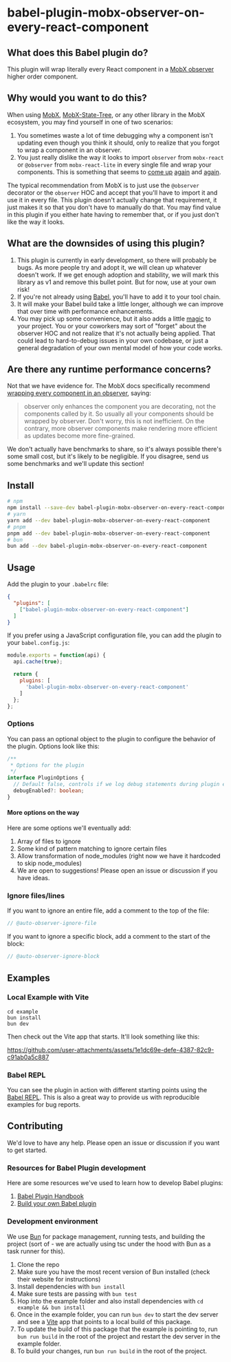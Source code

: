# babel-plugin-mobx-observer-on-every-react-component

## What does this Babel plugin do?

This plugin will wrap literally every React component in a [MobX observer](https://mobx.js.org/react-integration.html#react-integration) higher order component.

## Why would you want to do this?

When using [MobX](https://mobx.js.org/README.html), [MobX-State-Tree](https://mobx-state-tree.js.org/), or any other library in the MobX ecosystem, you may find yourself in one of two scenarios:

1. You sometimes waste a lot of time debugging why a component isn't updating even though you think it should, only to realize that you forgot to wrap a component in an observer.
2. You just really dislike the way it looks to import `observer` from `mobx-react` or `@observer` from `mobx-react-lite` in every single file and wrap your components. This is something that seems to [come up](https://github.com/mobxjs/mobx/discussions/2566) [again](https://github.com/mobxjs/mobx-react/issues/800) and [again](https://github.com/mobxjs/mobx-react/issues/786).

The typical recommendation from MobX is to just use the `@observer` decorator or the `observer` HOC and accept that you'll have to import it and use it in every file. This plugin doesn't actually change that requirement, it just makes it so that you don't have to manually do that. You may find value in this plugin if you either hate having to remember that, or if you just don't like the way it looks.

## What are the downsides of using this plugin?

1. This plugin is currently in early development, so there will probably be bugs. As more people try and adopt it, we will clean up whatever doesn't work. If we get enough adoption and stability, we will mark this library as v1 and remove this bullet point. But for now, use at your own risk!
1. If you're not already using [Babel](https://babeljs.io/), you'll have to add it to your tool chain.
1. It will make your Babel build take a little longer, although we can improve that over time with performance enhancements.
1. You may pick up some convenience, but it also adds a little [magic](https://en.wikipedia.org/wiki/Magic_(programming)#:~:text=In%20the%20context%20of%20computer,to%20present%20a%20simple%20interface.) to your project. You or your coworkers may sort of "forget" about the observer HOC and not realize that it's not actually being applied. That could lead to hard-to-debug issues in your own codebase, or just a general degradation of your own mental model of how your code works.

## Are there any runtime performance concerns?

Not that we have evidence for. The MobX docs specifically recommend [wrapping every component in an observer](https://mobx.js.org/react-integration.html#always-read-observables-inside-observer-components), saying:

> observer only enhances the component you are decorating, not the components called by it. So usually all your components should be wrapped by observer. Don't worry, this is not inefficient. On the contrary, more observer components make rendering more efficient as updates become more fine-grained.

We don't actually have benchmarks to share, so it's always possible there's some small cost, but it's likely to be negligible. If you disagree, send us some benchmarks and we'll update this section!

## Install

```bash
# npm
npm install --save-dev babel-plugin-mobx-observer-on-every-react-component
# yarn
yarn add --dev babel-plugin-mobx-observer-on-every-react-component
# pnpm
pnpm add --dev babel-plugin-mobx-observer-on-every-react-component
# bun
bun add --dev babel-plugin-mobx-observer-on-every-react-component
```

## Usage

Add the plugin to your `.babelrc` file:

```json
{
  "plugins": [
    ["babel-plugin-mobx-observer-on-every-react-component"]
  ]
}
```

If you prefer using a JavaScript configuration file, you can add the plugin to your `babel.config.js`:

```js
module.exports = function(api) {
  api.cache(true);

  return {
    plugins: [
      'babel-plugin-mobx-observer-on-every-react-component'
    ]
  };
};
```

### Options

You can pass an optional object to the plugin to configure the behavior of the plugin. Options look like this:

```ts
/**
 * Options for the plugin
 */
interface PluginOptions {
  // Default false, controls if we log debug statements during plugin execution. Mostly intended for plugin developers.
  debugEnabled?: boolean; 
}
```

#### More options on the way

Here are some options we'll eventually add:

1. Array of files to ignore
1. Some kind of pattern matching to ignore certain files
1. Allow transformation of node_modules (right now we have it hardcoded to skip node_modules)
1. We are open to suggestions! Please open an issue or discussion if you have ideas.

### Ignore files/lines

If you want to ignore an entire file, add a comment to the top of the file:

```ts
// @auto-observer-ignore-file
```

If you want to ignore a specific block, add a comment to the start of the block:

```ts
// @auto-observer-ignore-block
```

## Examples

### Local Example with Vite

```
cd example
bun install
bun dev
```

Then check out the Vite app that starts. It'll look something like this:

https://github.com/user-attachments/assets/1e1dc69e-defe-4387-82c9-c91ab0a5c887


### Babel REPL

You can see the plugin in action with different starting points using the [Babel REPL](https://babeljs.io/repl#?browsers=defaults%2C%20not%20ie%2011%2C%20not%20ie_mob%2011&build=&builtIns=false&corejs=3.21&spec=false&loose=false&code_lz=PTAEDkHsBcEsGMCmoCG1TQBbOpADqALSgDuyKArrobALZ6QBO6kARgM6KMBuXoAZk1ABPSBQB0AKEkhQAFUyx2AigDt4cSKtJaA5OgDmidCUYo8eRABMANKHax1yWNF3KAVhXboUoRogMKABsURlBIIN0VdU1VSX41DVgtVCsrAAoUG1YASlAAb0lQP2MKRm1fAGpQVkkAX2lZBSVw1WQSWCCguwcnUBcS6DLVZQApAGUADXjE2NAAWWEAMVnk1RQggGFIei1EVWh0vMLi_yHy0HSi4tAAHitYbgA-AAlELsg7AElQeBRtNicHg4RSqAzsW7AB7Pa7FHL1RpgACCqisqAqjEYkBI0SSWgAXJJ4FpvAthEjMdjtrs2gdQABeS55elPO7Qp4UrE4wFcXiMACEkPZiNAAHVMGhUKwxD5cXNEAAPPD-dgOLREknoRYrGJrACiSpVau0jISupS2tWWgNysQqrWRwK1zOw0usLZjyeOrx2kVtvtWjsrCooFoKAA1s4WBxeYhBVDPe74Q0ZGBRUxw8oUvAQqrQFZEDnQmg1uwibnlItNhXqQxaehFdB9lZlAAlRAoDTiWt7OknEqoriO_unUoXdL3T3NZR_AEx4EYUHg-Ps-HFBop2QotFFvN-o2ljUjLXCasoVU9-s2sKM3eV081nZ1_bQa-gRvNtsdruXl9O0eDoww7ui646Ts806tMgs6oEE7CQOE858oujjgkKnprqAG4iqKiC6F0oBBB2vD9D4QR7KQ2BtMhogULB_goFYwigF4yA8sCjCEsSx6gEiQQMUxADySF2gyiFAny6SOiyHrPD8KC0PRHZMei4mxgK6HPJhNw6bpen6XpkhAA&debug=false&forceAllTransforms=false&modules=false&shippedProposals=false&evaluate=false&fileSize=false&timeTravel=false&sourceType=module&lineWrap=true&presets=env%2Creact%2Cstage-2&prettier=false&targets=&version=7.25.6&externalPlugins=babel-plugin-mobx-observer-on-every-react-component%40latest&assumptions=%7B%7D). This is also a great way to provide us with reproducible examples for bug reports.

## Contributing

We'd love to have any help. Please open an issue or discussion if you want to get started.

### Resources for Babel Plugin development

Here are some resources we've used to learn how to develop Babel plugins:

1. [Babel Plugin Handbook](https://github.com/jamiebuilds/babel-handbook/blob/master/translations/en/plugin-handbook.md)
1. [Build your own Babel plugin](https://www.learnwithjason.dev/build-your-own-babel-plugin/)

### Development environment

We use [Bun](https://bun.sh/) for package management, running tests, and building the project (sort of - we are actually using tsc under the hood with Bun as a task runner for this).

1. Clone the repo
2. Make sure you have the most recent version of Bun installed (check their website for instructions)
3. Install dependencies with `bun install`
4. Make sure tests are passing with `bun test`
5. Hop into the example folder and also install dependencies with `cd example && bun install`
6. Once in the example folder, you can run `bun dev` to start the dev server and see a [Vite](https://vitejs.dev/guide/) app that points to a local build of this package.
7. To update the build of this package that the example is pointing to, run `bun run build` in the root of the project and restart the dev server in the example folder.
8. To build your changes, run `bun run build` in the root of the project.

